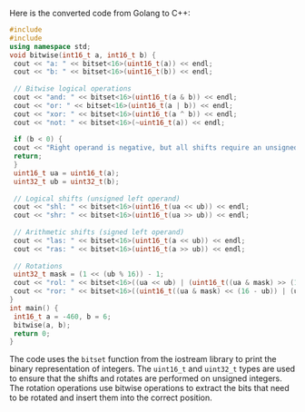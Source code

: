 Here is the converted code from Golang to C++:
```cpp
#include 
#include 
using namespace std;
void bitwise(int16_t a, int16_t b) {
 cout << "a: " << bitset<16>(uint16_t(a)) << endl;
 cout << "b: " << bitset<16>(uint16_t(b)) << endl;
 
 // Bitwise logical operations
 cout << "and: " << bitset<16>(uint16_t(a & b)) << endl;
 cout << "or: " << bitset<16>(uint16_t(a | b)) << endl;
 cout << "xor: " << bitset<16>(uint16_t(a ^ b)) << endl;
 cout << "not: " << bitset<16>(~uint16_t(a)) << endl;
 
 if (b < 0) {
 cout << "Right operand is negative, but all shifts require an unsigned right operand (shift distance)." << endl;
 return;
 }
 uint16_t ua = uint16_t(a);
 uint32_t ub = uint32_t(b);
 
 // Logical shifts (unsigned left operand)
 cout << "shl: " << bitset<16>(uint16_t(ua << ub)) << endl;
 cout << "shr: " << bitset<16>(uint16_t(ua >> ub)) << endl;
 
 // Arithmetic shifts (signed left operand)
 cout << "las: " << bitset<16>(uint16_t(a << ub)) << endl;
 cout << "ras: " << bitset<16>(uint16_t(a >> ub)) << endl;
 
 // Rotations
 uint32_t mask = (1 << (ub % 16)) - 1;
 cout << "rol: " << bitset<16>((ua << ub) | (uint16_t((ua & mask) >> (16 - ub)))) << endl;
 cout << "ror: " << bitset<16>((uint16_t((ua & mask) << (16 - ub)) | (ua >> ub))) << endl;
}
int main() {
 int16_t a = -460, b = 6;
 bitwise(a, b);
 return 0;
}
```
The code uses the `bitset` function from the iostream library to print the binary representation of integers. The `uint16_t` and `uint32_t` types are used to ensure that the shifts and rotates are performed on unsigned integers. The rotation operations use bitwise operations to extract the bits that need to be rotated and insert them into the correct position.

